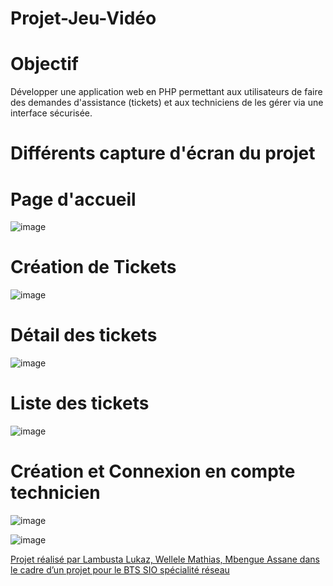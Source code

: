 # Projet-Jeu-Vidéo

# Objectif
Développer une application web en PHP permettant aux utilisateurs de faire des demandes d'assistance (tickets) et aux techniciens de les gérer via une interface sécurisée.

# Différents capture d'écran du projet

# Page d'accueil 
![image](https://github.com/user-attachments/assets/751b1c93-34a8-43cc-99ea-3d65f6c39d55)

# Création de Tickets 
![image](https://github.com/user-attachments/assets/f5c30cd9-ee97-4146-9549-77266eb77a50)

# Détail des tickets 
![image](https://github.com/user-attachments/assets/29082b57-f68e-4042-a637-4d42cb2294b9)

# Liste des tickets 
![image](https://github.com/user-attachments/assets/a51e43e0-a738-4bf8-ae4d-7bd789e3e6ba)

# Création et Connexion en compte technicien  
![image](https://github.com/user-attachments/assets/ec38d202-4fa0-4d05-a7d7-5baefb8d5ab2)

![image](https://github.com/user-attachments/assets/4d02d7bc-647f-4602-95da-edc372f6998b)

<u> Projet réalisé par Lambusta Lukaz, Wellele Mathias, Mbengue Assane dans le cadre d’un projet pour le BTS SIO spécialité réseau </u>

